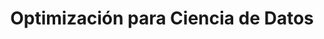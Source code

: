 ---
layout: ../../../layouts/Course.astro
title: Optimización para Ciencia de Datos
sections:
    - title: Pruebas años anteriores
      subtitle: Las pruebas escritas con soluciones la mayoria con solucion.
      layout: menu
      data:
        - title: 2023-2
          data:
            - title: I1
              link: /pdf?p=2023-2-IMT2250-INT-SOLC-1
              black: true
            - title: I2 
              link: /pdf?p=2023-2-IMT2250-INT-SOLC-2
              black: true
            - title: I3
              link: /pdf?p=2023-2-IMT2250-INT-SOLC-3
              black: true
            - title: E1
              link: /pdf?p=2023-2-IMT2250-EXA-SOLC-1
              black: true
---